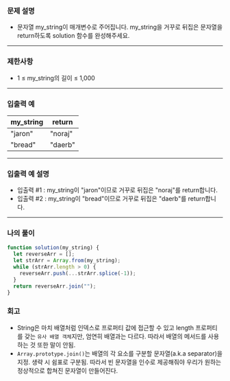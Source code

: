 ### 문제 설명

- 문자열 my_string이 매개변수로 주어집니다. my_string을 거꾸로 뒤집은 문자열을 return하도록 solution 함수를 완성해주세요.

---

### 제한사항

- 1 ≤ my_string의 길이 ≤ 1,000

---

### 입출력 예

| my_string | return  |
| --------- | ------- |
| "jaron"   | "noraj" |
| "bread"   | "daerb" |

---

### 입출력 예 설명

- 입출력 #1 : my_string이 "jaron"이므로 거꾸로 뒤집은 "noraj"를 return합니다.
- 입출력 #2 : my_string이 "bread"이므로 거꾸로 뒤집은 "daerb"를 return합니다.

---

### 나의 풀이

```javascript
function solution(my_string) {
  let reverseArr = [];
  let strArr = Array.from(my_string);
  while (strArr.length > 0) {
    reverseArr.push(...strArr.splice(-1));
  }
  return reverseArr.join("");
}
```

### 회고

- String은 마치 배열처럼 인덱스로 프로퍼티 값에 접근할 수 있고 length 프로퍼티를 갖는 `유사 배열 객체`지만, 엄연히 배열과는 다르다. 따라서 배열의 메서드를 사용하는 것 또한 말이 안됨.
- `Array.prototype.join()`는 배열의 각 요소를 구분할 문자열(a.k.a separator)을 지정. 생략 시 쉼표로 구분됨. 따라서 빈 문자열을 인수로 제공해줘야 우리가 원하는 정상적으로 합쳐진 문자열이 만들어진다.
